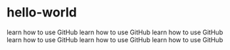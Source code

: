 # hello-world
learn how to use GitHub
learn how to use GitHub
learn how to use GitHub
learn how to use GitHub
learn how to use GitHub
learn how to use GitHub
